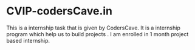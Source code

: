 # CVIP-codersCave.in
 This is a internship task that is given by CodersCave. It is a internship program which help us to build projects .
 I am enrolled in 1 month project based internship.
